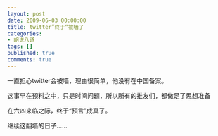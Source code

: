 ```yaml
---
layout: post
date: 2009-06-03 00:00:00
title: twitter”终于“被墙了
categories:
- 胡说八道
tags: []
published: true
comments: true
---
```

<p>一直担心twitter会被墙，理由很简单，他没有在中国备案。</p>

<p>这事早在预料之中，只是时间问题，所以所有的推友们，都做足了思想准备</p>

<p>在六四来临之际，终于“预言”成真了。</p>

<p>继续这翻墙的日子……</p>
